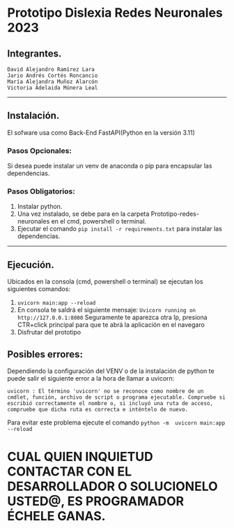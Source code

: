 # Prototipo Dislexia Redes Neuronales 2023

## Integrantes.
    David Alejandro Ramírez Lara
    Jario Andrés Cortés Roncancio
    María Alejandra Muñoz Alarcón
    Victoria Adelaida Múnera Leal

---
## Instalación.

El sofware usa como Back-End FastAPI(Python en la versión 3.11)

### Pasos Opcionales:

Si desea puede instalar un venv de anaconda o pip para encapsular las dependencias.

### Pasos Obligatorios:
1. Instalar python.
2. Una vez instalado, se debe para en la carpeta Prototipo-redes-neuronales en el cmd, powershell o terminal.
3. Ejecutar el comando `pip install -r requirements.txt` para instalar las dependencias.

---
## Ejecución.

Ubicados en la consola (cmd, powershell o terminal) se ejecutan los siguientes comandos:

1. `uvicorn main:app --reload`
2. En consola te saldrá el siguiente mensaje: `Uvicorn running on http://127.0.0.1:8000` Seguramente te aparezca otra Ip, presiona CTR+click principal para que te abrá la aplicación en el navegaro
3. Disfrutar del prototipo

## Posibles errores:

Dependiendo la configuración del VENV o de la instalación de python te puede salir el siguiente error a la hora de llamar a uvicorn:

`uvicorn : El término 'uvicorn' no se reconoce como nombre de un cmdlet, función, archivo de script o programa ejecutable. Compruebe si escribió correctamente el nombre o, si incluyó una ruta de acceso, compruebe que dicha ruta es correcta e inténtelo de nuevo.`

Para evitar este problema ejecute el comando `python -m  uvicorn main:app --reload`

# CUAL QUIEN INQUIETUD CONTACTAR CON EL DESARROLLADOR O SOLUCIONELO USTED@, ES PROGRAMADOR ÉCHELE GANAS.